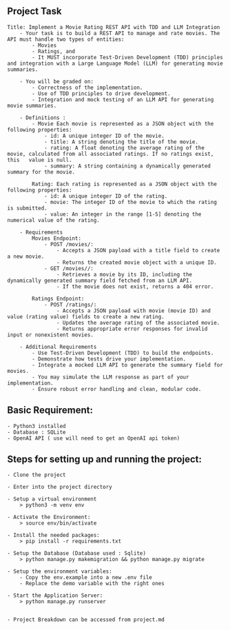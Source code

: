 ## Project Task
    
    Title: Implement a Movie Rating REST API with TDD and LLM Integration
        - Your task is to build a REST API to manage and rate movies. The API must handle two types of entities:
            - Movies 
            - Ratings, and
            - It MUST incorporate Test-Driven Development (TDD) principles and integration with a Large Language Model (LLM) for generating movie summaries.
    
        - You will be graded on:
            - Correctness of the implementation.
            - Use of TDD principles to drive development.
            - Integration and mock testing of an LLM API for generating movie summaries.
        
        - Definitions :
            - Movie Each movie is represented as a JSON object with the following properties:
                - id: A unique integer ID of the movie.
                - title: A string denoting the title of the movie.
                - rating: A float denoting the average rating of the movie, calculated from all associated ratings. If no ratings exist, this   value is null.
                - summary: A string containing a dynamically generated summary for the movie.
            
            Rating: Each rating is represented as a JSON object with the following properties:
                - id: A unique integer ID of the rating.
                - movie: The integer ID of the movie to which the rating is submitted.
                - value: An integer in the range [1-5] denoting the numerical value of the rating.
       
        - Requirements
            Movies Endpoint:
                - POST /movies/:
                    - Accepts a JSON payload with a title field to create a new movie.
                    - Returns the created movie object with a unique ID.
                - GET /movies//:
                    - Retrieves a movie by its ID, including the dynamically generated summary field fetched from an LLM API.
                    - If the movie does not exist, returns a 404 error.
        
            Ratings Endpoint:
                - POST /ratings/:
                    - Accepts a JSON payload with movie (movie ID) and value (rating value) fields to create a new rating.
                    - Updates the average rating of the associated movie.
                    - Returns appropriate error responses for invalid input or nonexistent movies.
       
        - Additional Requirements
            - Use Test-Driven Development (TDD) to build the endpoints.
            - Demonstrate how tests drive your implementation.
            - Integrate a mocked LLM API to generate the summary field for movies.
            - You may simulate the LLM response as part of your implementation.
            - Ensure robust error handling and clean, modular code.

## Basic Requirement:
    - Python3 installed
    - Database : SQLite
    - OpenAI API ( use will need to get an OpenAI api token)

    
## Steps for setting up and running the project:
    - Clone the project

    - Enter into the project directory

    - Setup a virtual environment
        > python3 -m venv env

    - Activate the Environment:
        > source env/bin/activate

    - Install the needed packages:
        > pip install -r requirements.txt
    
    - Setup the Database (Database used : Sqlite)
        > python manage.py makemigration && python manage.py migrate
    
    - Setup the environment variables:
        - Copy the env.example into a new .env file  
        - Replace the demo variable with the right ones

    - Start the Application Server:
        > python manage.py runserver
    

    - Project Breakdown can be accessed from project.md 